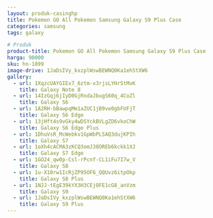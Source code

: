 ```yaml
---
layout: produk-casinghp
title: Pokemon GO All Pokemon Samsung Galaxy S9 Plus Case
categories: samsung
tags: galaxy

# Produk
product-title: Pokemon GO All Pokemon Samsung Galaxy S9 Plus Case
harga: 90000
sku: hn-1899
image-drive: 1JaDsIVy_kxzplWswBEWNQ0Ka1ehStXW6
gallery:
  - url: 1XqzcUAYGIEx7_6ztm-x3rjsLYHrStMvK
    title: Galaxy Note 8
  - url: 14IzGqj6jIyD0GjRndaJbugS60q_4CoZl
    title: Galaxy S6
  - url: 1A2RH-bBawpqMm1aZUC1jB9ve0gbFUFjT
    title: Galaxy S6 Edge
  - url: 13jHft4s9vGky4wDSYckBVLgZD6vkoChW
    title: Galaxy S6 Edge Plus
  - url: 1DhuVsR_McWebkv1GpWbPL5AQ3dujKPIh
    title: Galaxy S7
  - url: 1oXh4cACMA3zKCQ3omJ38OREb6kckk1XJ
    title: Galaxy S7 Edge
  - url: 1GO24_qw0p-Csl-rPcnf-CL1iFu7I7w_V
    title: Galaxy S8
  - url: 1u-X10rw1IcRjZP95OF6_QQUvz6itpOkp
    title: Galaxy S8 Plus
  - url: 1NJJ-tEgE39kYX3H3CEjOFE1cG8_anVzm
    title: Galaxy S9
  - url: 1JaDsIVy_kxzplWswBEWNQ0Ka1ehStXW6
    title: Galaxy S9 Plus
---
```

